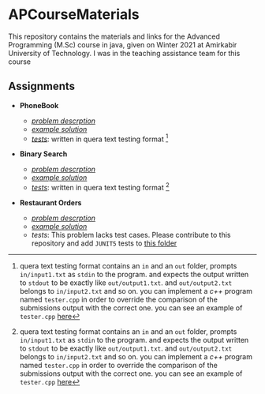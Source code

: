 # APCourseMaterials
This repository contains the materials and links for the Advanced Programming (M.Sc) course in java, given on Winter 2021 at Amirkabir University of Technology. I was in the teaching assistance team for this course

## Assignments

- **PhoneBook**
    - *[problem descrption](/PhoneBook/description.md)*
    - *[example solution](../tree/main/PhoneBook/solution/Main.java)*
    - *[tests](../tree/main/Phonebook/tests/)*: written in quera text testing format [^1]

- **Binary Search**

    - *[problem descrption](./BinarySearch/description.md)*
    - *[example solution](./BinarySearch/solution/Main.java)*
    - *[tests](./BinarySearch/tests/)*: written in quera text testing format [^1]


- **Restaurant Orders**

    - *[problem descrption](./RestaurantOrders/description.md)*
    - *[example solution](./RestaurantOrders/restaurant/)*
    - *tests*: This problem lacks test cases. Please contribute to this repository and add `JUNIT5` tests to [this folder](./ResturantOrders/restaurant/test/)




[^1]: quera text testing format contains an `in` and an `out` folder, prompts `in/input1.txt` as `stdin` to the program. and expects the output written to `stdout` to be exactly like `out/output1.txt`. 
and `out/output2.txt` belongs to `in/input2.txt` and so on. you can implement a *c++* program named `tester.cpp` in order to override the comparison of the submissions output with the correct one. you can see an example of `tester.cpp` [here](./Phonebook/tests/tester.cpp)
</sup>